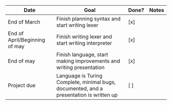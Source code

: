 | Date                          | Goal                                                                                    | Done? | Notes |
| ----------------------------- | --------------------------------------------------------------------------------------- | ----- | ----- |
| End of March                  | Finish planning syntax and start writing lexer                                          | [x]   |       |
| End of April/Beginning of may | Finish writing lexer and start writing interpreter                                      | [x]   |       |
| End of may                    | Finish language, start making improvements and writing presentation                     | [x]   |       |
| Project due                   | Language is Turing Complete, minimal bugs, documented, and a presentation is written up | [ ]   |       |
